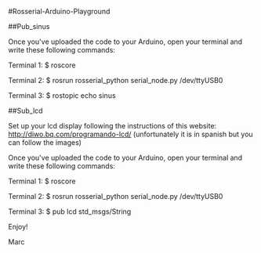 #Rosserial-Arduino-Playground

##Pub_sinus

Once you've uploaded the code to your Arduino, open your terminal and write these following commands:

Terminal 1:
$ roscore

Terminal 2:
$ rosrun rosserial_python serial_node.py /dev/ttyUSB0

Terminal 3:
$ rostopic echo sinus

##Sub_lcd

Set up your lcd display following the instructions of this website: http://diwo.bq.com/programando-lcd/ (unfortunately it is in spanish but you can follow the images)

Once you've uploaded the code to your Arduino, open your terminal and write these following commands:

Terminal 1:
$ roscore

Terminal 2:
$ rosrun rosserial_python serial_node.py /dev/ttyUSB0

Terminal 3:
$ pub lcd std_msgs/String <string>

Enjoy!

Marc
